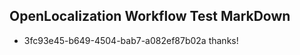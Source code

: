 ## OpenLocalization Workflow Test MarkDown
* 3fc93e45-b649-4504-bab7-a082ef87b02a 
thanks!<!--HONumber=Mar16_HO3-->
